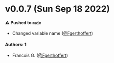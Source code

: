 # v0.0.7 (Sun Sep 18 2022)

#### ⚠️ Pushed to `main`

- Changed variable name ([@Fgerthoffert](https://github.com/Fgerthoffert))

#### Authors: 1

- Francois G. ([@Fgerthoffert](https://github.com/Fgerthoffert))
